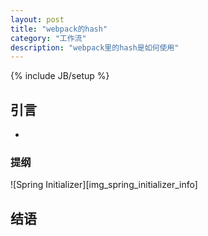 ```yaml
---
layout: post
title: "webpack的hash"
category: "工作流"
description: "webpack里的hash是如何使用"
---
```

{% include JB/setup %}

## 引言 ##




*

### 提纲 ###




![Spring Initializer][img_spring_initializer_info]

## 结语 ##


[img_spring_boot_logo]: {{POSTS_IMG_PATH}}/201608/spring_boot_logo.png "Spring Boot"

[Spring Boot]: http://projects.spring.io/spring-boot/ "Spring Boot"
